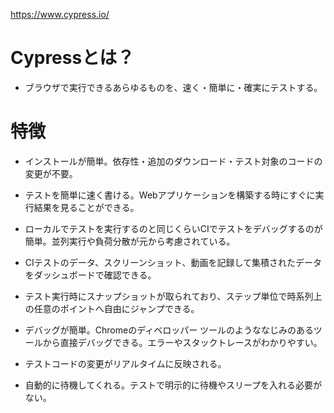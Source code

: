 https://www.cypress.io/

# Cypressとは？

- ブラウザで実行できるあらゆるものを、速く・簡単に・確実にテストする。

# 特徴

- インストールが簡単。依存性・追加のダウンロード・テスト対象のコードの変更が不要。

- テストを簡単に速く書ける。Webアプリケーションを構築する時にすぐに実行結果を見ることができる。

- ローカルでテストを実行するのと同じくらいCIでテストをデバッグするのが簡単。並列実行や負荷分散が元から考慮されている。

- CIテストのデータ、スクリーンショット、動画を記録して集積されたデータをダッシュボードで確認できる。

- テスト実行時にスナップショットが取られており、ステップ単位で時系列上の任意のポイントへ自由にジャンプできる。

- デバッグが簡単。Chromeのディベロッパー ツールのようななじみのあるツールから直接デバッグできる。エラーやスタックトレースがわかりやすい。

- テストコードの変更がリアルタイムに反映される。

- 自動的に待機してくれる。テストで明示的に待機やスリープを入れる必要がない。
